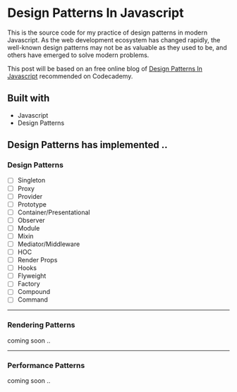 # Design Patterns In Javascript

This is the source code for my practice of design patterns in modern Javascript. As the web development
ecosystem has changed rapidly, the well-known design patterns may not be as valuable as they used to be, 
and others have emerged to solve modern problems. 

This post will be based on an free online blog of [Design Patterns In Javascript] recommended on Codecademy.

[Design Patterns In Javascript]: <https://www.patterns.dev/posts/introduction/>


## Built with

* Javascript
* Design Patterns


## Design Patterns has implemented ..

### Design Patterns
- [ ] Singleton
- [ ] Proxy
- [ ] Provider
- [ ] Prototype
- [ ] Container/Presentational 
- [ ] Observer
- [ ] Module
- [ ] Mixin
- [ ] Mediator/Middleware
- [ ] HOC
- [ ] Render Props
- [ ] Hooks
- [ ] Flyweight
- [ ] Factory
- [ ] Compound
- [ ] Command

----------------------

### Rendering Patterns

coming soon ..

----------------------

### Performance Patterns

coming soon ..